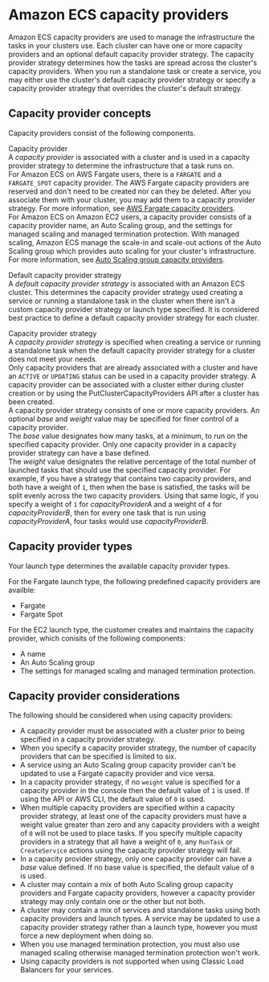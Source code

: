 # Amazon ECS capacity providers<a name="cluster-capacity-providers"></a>

Amazon ECS capacity providers are used to manage the infrastructure the tasks in your clusters use\. Each cluster can have one or more capacity providers and an optional default capacity provider strategy\. The capacity provider strategy determines how the tasks are spread across the cluster's capacity providers\. When you run a standalone task or create a service, you may either use the cluster's default capacity provider strategy or specify a capacity provider strategy that overrides the cluster's default strategy\.

## Capacity provider concepts<a name="capacity-providers-concepts"></a>

Capacity providers consist of the following components\.

Capacity provider  
A *capacity provider* is associated with a cluster and is used in a capacity provider strategy to determine the infrastructure that a task runs on\.  
For Amazon ECS on AWS Fargate users, there is a `FARGATE` and a `FARGATE_SPOT` capacity provider\. The AWS Fargate capacity providers are reserved and don't need to be created nor can they be deleted\. After you associate them with your cluster, you may add them to a capacity provider strategy\. For more information, see [AWS Fargate capacity providers](fargate-capacity-providers.md)\.  
For Amazon ECS on Amazon EC2 users, a capacity provider consists of a capacity provider name, an Auto Scaling group, and the settings for managed scaling and managed termination protection\. With managed scaling, Amazon ECS manage the scale\-in and scale\-out actions of the Auto Scaling group which provides auto scaling for your cluster's infrastructure\. For more information, see [Auto Scaling group capacity providers](asg-capacity-providers.md)\.

Default capacity provider strategy  
A *default capacity provider strategy* is associated with an Amazon ECS cluster\. This determines the capacity provider strategy used creating a service or running a standalone task in the cluster when there isn't a custom capacity provider strategy or launch type specified\. It is considered best practice to define a default capacity provider strategy for each cluster\.

Capacity provider strategy  
A *capacity provider strategy* is specified when creating a service or running a standalone task when the default capacity provider strategy for a cluster does not meet your needs\.  
Only capacity providers that are already associated with a cluster and have an `ACTIVE` or `UPDATING` status can be used in a capacity provider strategy\. A capacity provider can be associated with a cluster either during cluster creation or by using the PutClusterCapacityProviders API after a cluster has been created\.  
A capacity provider strategy consists of one or more capacity providers\. An optional *base* and *weight* value may be specified for finer control of a capacity provider\.  
The *base* value designates how many tasks, at a minimum, to run on the specified capacity provider\. Only one capacity provider in a capacity provider strategy can have a base defined\.  
The *weight* value designates the relative percentage of the total number of launched tasks that should use the specified capacity provider\. For example, if you have a strategy that contains two capacity providers, and both have a weight of `1`, then when the base is satisfied, the tasks will be split evenly across the two capacity providers\. Using that same logic, if you specify a weight of `1` for *capacityProviderA* and a weight of `4` for *capacityProviderB*, then for every one task that is run using *capacityProviderA*, four tasks would use *capacityProviderB*\.

## Capacity provider types<a name="capacity-providers-types"></a>

Your launch type determines the available capacity provider types\.

For the Fargate launch type, the following predefined capacity providers are availble:
+ Fargate
+ Fargate Spot

For the EC2 launch type, the customer creates and maintains the capacity provider, which conisits of the following components:
+ A name
+ An Auto Scaling group
+ The settings for managed scaling and managed termination protection\.

## Capacity provider considerations<a name="capacity-providers-considerations"></a>

The following should be considered when using capacity providers:
+ A capacity provider must be associated with a cluster prior to being specified in a capacity provider strategy\.
+ When you specify a capacity provider strategy, the number of capacity providers that can be specified is limited to six\.
+ A service using an Auto Scaling group capacity provider can't be updated to use a Fargate capacity provider and vice versa\.
+ In a capacity provider strategy, if no `weight` value is specified for a capacity provider in the console then the default value of `1` is used\. If using the API or AWS CLI, the default value of `0` is used\.
+ When multiple capacity providers are specified within a capacity provider strategy, at least one of the capacity providers must have a weight value greater than zero and any capacity providers with a weight of `0` will not be used to place tasks\. If you specify multiple capacity providers in a strategy that all have a weight of `0`, any `RunTask` or `CreateService` actions using the capacity provider strategy will fail\.
+ In a capacity provider strategy, only one capacity provider can have a *base* value defined\. If no base value is specified, the default value of `0` is used\.
+ A cluster may contain a mix of both Auto Scaling group capacity providers and Fargate capacity providers, however a capacity provider strategy may only contain one or the other but not both\.
+ A cluster may contain a mix of services and standalone tasks using both capacity providers and launch types\. A service may be updated to use a capacity provider strategy rather than a launch type, however you must force a new deployment when doing so\.
+ When you use managed termination protection, you must also use managed scaling otherwise managed termination protection won't work\.
+ Using capacity providers is not supported when using Classic Load Balancers for your services\.

